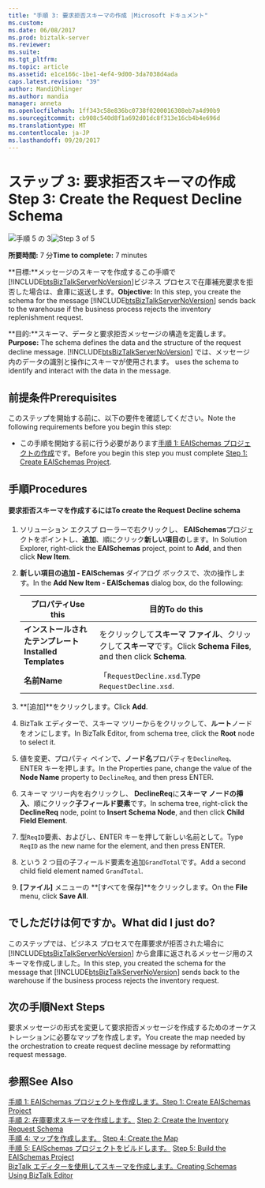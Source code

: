 ```yaml
---
title: "手順 3: 要求拒否スキーマの作成 |Microsoft ドキュメント"
ms.custom: 
ms.date: 06/08/2017
ms.prod: biztalk-server
ms.reviewer: 
ms.suite: 
ms.tgt_pltfrm: 
ms.topic: article
ms.assetid: e1ce166c-1be1-4ef4-9d00-3da7038d4ada
caps.latest.revision: "39"
author: MandiOhlinger
ms.author: mandia
manager: anneta
ms.openlocfilehash: 1ff343c58e836bc0738f0200016308eb7a4d90b9
ms.sourcegitcommit: cb908c540d8f1a692d01dc8f313e16cb4b4e696d
ms.translationtype: MT
ms.contentlocale: ja-JP
ms.lasthandoff: 09/20/2017
---
```

# <a name="step-3-create-the-request-decline-schema"></a><span data-ttu-id="6f39b-102">ステップ 3: 要求拒否スキーマの作成</span><span class="sxs-lookup"><span data-stu-id="6f39b-102">Step 3: Create the Request Decline Schema</span></span>
<span data-ttu-id="6f39b-103">![手順 5 の 3](../core/media/step-3of5.gif "Step_3of5")</span><span class="sxs-lookup"><span data-stu-id="6f39b-103">![Step 3 of 5](../core/media/step-3of5.gif "Step_3of5")</span></span>  
  
 <span data-ttu-id="6f39b-104">**所要時間:** 7 分</span><span class="sxs-lookup"><span data-stu-id="6f39b-104">**Time to complete:** 7 minutes</span></span>  
  
 <span data-ttu-id="6f39b-105">**目標:**メッセージのスキーマを作成するこの手順で[!INCLUDE[btsBizTalkServerNoVersion](../includes/btsbiztalkservernoversion-md.md)]ビジネス プロセスで在庫補充要求を拒否した場合は、倉庫に返送します。</span><span class="sxs-lookup"><span data-stu-id="6f39b-105">**Objective:** In this step, you create the schema for the message [!INCLUDE[btsBizTalkServerNoVersion](../includes/btsbiztalkservernoversion-md.md)] sends back to the warehouse if the business process rejects the inventory replenishment request.</span></span>  
  
 <span data-ttu-id="6f39b-106">**目的:**スキーマ、データと要求拒否メッセージの構造を定義します。</span><span class="sxs-lookup"><span data-stu-id="6f39b-106">**Purpose:** The schema defines the data and the structure of the request decline message.</span></span> [!INCLUDE[btsBizTalkServerNoVersion](../includes/btsbiztalkservernoversion-md.md)]<span data-ttu-id="6f39b-107"> では、メッセージ内のデータの識別と操作にスキーマが使用されます。</span><span class="sxs-lookup"><span data-stu-id="6f39b-107"> uses the schema to identify and interact with the data in the message.</span></span>  
  
## <a name="prerequisites"></a><span data-ttu-id="6f39b-108">前提条件</span><span class="sxs-lookup"><span data-stu-id="6f39b-108">Prerequisites</span></span>  
 <span data-ttu-id="6f39b-109">このステップを開始する前に、以下の要件を確認してください。</span><span class="sxs-lookup"><span data-stu-id="6f39b-109">Note the following requirements before you begin this step:</span></span>  
  
-   <span data-ttu-id="6f39b-110">この手順を開始する前に行う必要があります[手順 1: EAISchemas プロジェクトの作成](../core/step-1-create-eaischemas-project.md)です。</span><span class="sxs-lookup"><span data-stu-id="6f39b-110">Before you begin this step you must complete [Step 1: Create EAISchemas Project](../core/step-1-create-eaischemas-project.md).</span></span>  
  
## <a name="procedures"></a><span data-ttu-id="6f39b-111">手順</span><span class="sxs-lookup"><span data-stu-id="6f39b-111">Procedures</span></span>  
  
#### <a name="to-create-the-request-decline-schema"></a><span data-ttu-id="6f39b-112">要求拒否スキーマを作成するには</span><span class="sxs-lookup"><span data-stu-id="6f39b-112">To create the Request Decline schema</span></span>  
  
1.  <span data-ttu-id="6f39b-113">ソリューション エクスプ ローラーで右クリックし、 **EAISchemas**プロジェクトをポイントし、**追加**、順にクリック**新しい項目の**します。</span><span class="sxs-lookup"><span data-stu-id="6f39b-113">In Solution Explorer, right-click the **EAISchemas** project, point to **Add**, and then click **New Item**.</span></span>  
  
2.  <span data-ttu-id="6f39b-114">**新しい項目の追加 - EAISchemas**  ダイアログ ボックスで、次の操作します。</span><span class="sxs-lookup"><span data-stu-id="6f39b-114">In the **Add New Item - EAISchemas** dialog box, do the following:</span></span>  
  
    |<span data-ttu-id="6f39b-115">プロパティ</span><span class="sxs-lookup"><span data-stu-id="6f39b-115">Use this</span></span>|<span data-ttu-id="6f39b-116">目的</span><span class="sxs-lookup"><span data-stu-id="6f39b-116">To do this</span></span>|  
    |--------------|----------------|  
    |<span data-ttu-id="6f39b-117">**インストールされたテンプレート**</span><span class="sxs-lookup"><span data-stu-id="6f39b-117">**Installed Templates**</span></span>|<span data-ttu-id="6f39b-118">をクリックして**スキーマ ファイル**、クリックして**スキーマ**です。</span><span class="sxs-lookup"><span data-stu-id="6f39b-118">Click **Schema Files**, and then click **Schema**.</span></span>|  
    |<span data-ttu-id="6f39b-119">**名前**</span><span class="sxs-lookup"><span data-stu-id="6f39b-119">**Name**</span></span>|<span data-ttu-id="6f39b-120">「`RequestDecline.xsd`.</span><span class="sxs-lookup"><span data-stu-id="6f39b-120">Type `RequestDecline.xsd`.</span></span>|  
  
3.  <span data-ttu-id="6f39b-121">**[追加]**をクリックします。</span><span class="sxs-lookup"><span data-stu-id="6f39b-121">Click **Add**.</span></span>  
  
4.  <span data-ttu-id="6f39b-122">BizTalk エディターで、スキーマ ツリーからをクリックして、**ルート**ノードをオンにします。</span><span class="sxs-lookup"><span data-stu-id="6f39b-122">In BizTalk Editor, from schema tree, click the **Root** node to select it.</span></span>  
  
5.  <span data-ttu-id="6f39b-123">値を変更、プロパティ ペインで、**ノード名**プロパティを`DeclineReq`、ENTER キーを押します。</span><span class="sxs-lookup"><span data-stu-id="6f39b-123">In the Properties pane, change the value of the **Node Name** property to `DeclineReq`, and then press ENTER.</span></span>  
  
6.  <span data-ttu-id="6f39b-124">スキーマ ツリー内を右クリックし、 **DeclineReq**に**スキーマ ノードの挿入**、順にクリック**子フィールド要素**です。</span><span class="sxs-lookup"><span data-stu-id="6f39b-124">In schema tree, right-click the **DeclineReq** node, point to **Insert Schema Node**, and then click **Child Field Element**.</span></span>  
  
7.  <span data-ttu-id="6f39b-125">型`ReqID`要素、およびし、ENTER キーを押して新しい名前として。</span><span class="sxs-lookup"><span data-stu-id="6f39b-125">Type `ReqID` as the new name for the element, and then press ENTER.</span></span>  
  
8.  <span data-ttu-id="6f39b-126">という 2 つ目の子フィールド要素を追加`GrandTotal`です。</span><span class="sxs-lookup"><span data-stu-id="6f39b-126">Add a second child field element named `GrandTotal`.</span></span>  
  
9. <span data-ttu-id="6f39b-127">**[ファイル]** メニューの **[すべてを保存]**をクリックします。</span><span class="sxs-lookup"><span data-stu-id="6f39b-127">On the **File** menu, click **Save All**.</span></span>  
  
## <a name="what-did-i-just-do"></a><span data-ttu-id="6f39b-128">でしただけは何ですか。</span><span class="sxs-lookup"><span data-stu-id="6f39b-128">What did I just do?</span></span>  
 <span data-ttu-id="6f39b-129">このステップでは、ビジネス プロセスで在庫要求が拒否された場合に [!INCLUDE[btsBizTalkServerNoVersion](../includes/btsbiztalkservernoversion-md.md)] から倉庫に返されるメッセージ用のスキーマを作成しました。</span><span class="sxs-lookup"><span data-stu-id="6f39b-129">In this step, you created the schema for the message that [!INCLUDE[btsBizTalkServerNoVersion](../includes/btsbiztalkservernoversion-md.md)] sends back to the warehouse if the business process rejects the inventory request.</span></span>  
  
## <a name="next-steps"></a><span data-ttu-id="6f39b-130">次の手順</span><span class="sxs-lookup"><span data-stu-id="6f39b-130">Next Steps</span></span>  
 <span data-ttu-id="6f39b-131">要求メッセージの形式を変更して要求拒否メッセージを作成するためのオーケストレーションに必要なマップを作成します。</span><span class="sxs-lookup"><span data-stu-id="6f39b-131">You create the map needed by the orchestration to create request decline message by reformatting request message.</span></span>  
  
## <a name="see-also"></a><span data-ttu-id="6f39b-132">参照</span><span class="sxs-lookup"><span data-stu-id="6f39b-132">See Also</span></span>  
 [<span data-ttu-id="6f39b-133">手順 1: EAISchemas プロジェクトを作成します。</span><span class="sxs-lookup"><span data-stu-id="6f39b-133">Step 1: Create EAISchemas Project</span></span>](../core/step-1-create-eaischemas-project.md)  
 <span data-ttu-id="6f39b-134">[手順 2: 在庫要求スキーマを作成します。](../core/step-2-create-the-inventory-request-schema.md) </span><span class="sxs-lookup"><span data-stu-id="6f39b-134">[Step 2: Create the Inventory Request Schema](../core/step-2-create-the-inventory-request-schema.md) </span></span>  
 <span data-ttu-id="6f39b-135">[手順 4: マップを作成します。](../core/step-4-create-the-map.md) </span><span class="sxs-lookup"><span data-stu-id="6f39b-135">[Step 4: Create the Map](../core/step-4-create-the-map.md) </span></span>  
 <span data-ttu-id="6f39b-136">[手順 5: EAISchemas プロジェクトをビルドします。](../core/step-5-build-the-eaischemas-project.md) </span><span class="sxs-lookup"><span data-stu-id="6f39b-136">[Step 5: Build the EAISchemas Project](../core/step-5-build-the-eaischemas-project.md) </span></span>  
 [<span data-ttu-id="6f39b-137">BizTalk エディターを使用してスキーマを作成します。</span><span class="sxs-lookup"><span data-stu-id="6f39b-137">Creating Schemas Using BizTalk Editor</span></span>](../core/creating-schemas-using-biztalk-editor.md)